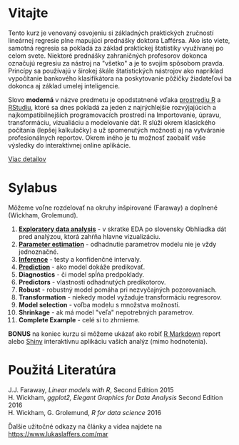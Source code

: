 # Vitajte

Tento kurz je venovaný osvojeniu si základných praktických zručností lineárnej regresie plne mapujúci prednášky doktora Lafférsa. Ako isto viete, samotná regresia sa pokladá za základ praktickej štatistiky využívanej po celom svete. Niektoré prednášky zahraničných profesorov dokonca označujú regresiu za nástroj na "všetko" a je to svojím spôsobom pravda. Princípy sa používajú v širokej škále štatistických nástrojov ako napríklad vypočítanie bankového klasifikátora na poskytovanie pôžičky žiadateľovi ba dokonca aj základ umelej inteligencie. 

Slovo **moderná** v názve predmetu je opodstatnené vďaka [prostrediu R](https://www.r-project.org/) a [RStudiu](https://www.rstudio.com/), ktoré sa dnes pokladá za jeden z najrýchlejšie rozvýjajúcich a najkompatibilnejších programovacích prostredí na Importovanie, úpravu, transformáciu, vizualiáciu a modelovanie dát. R slúži okrem klasického počítania (lepšej kalkulačky) a už spomenutých možnosti aj na vytváranie profesionálnych reportov. Okrem iného je tu možnosť zaobaliť vaše výsledky do interaktívnej online aplikácie.

[Viac detailov](https://samuelhudec.github.io/WarmUP)

# Sylabus

Môžeme voľne rozdelovať na okruhy inšpirované (Faraway) a doplnené (Wickham, Grolemund).  

1. [**Exploratory data analysis**](https://samuelhudec.github.io/Ex01_Visualization) - v skratke EDA po slovensky Obhliadka dát pred analýzou, ktorá zahŕňa hlavne vizualizáciu.    
2. [**Parameter estimation**](https://samuelhudec.github.io/Ex02_Estimation) - odhadnutie parametrov modelu nie je vždy jednoznačné. 
3. [**Inference**](https://samuelhudec.github.io/Ex03_Inference) - testy a konfidenčné intervaly.   
4. [**Prediction**](https://samuelhudec.github.io/Ex04_Prediction) - ako model dokáže predikovať.    
5. **Diagnostics** - či model spĺňa predpoklady.    
6. **Predictors** - vlastnosti odhadnutých predikotorov.    
7. **Robust** - robustný model pomáha pri nezvyčajných pozorovaniach.    
8. **Transformation** - niekedy model vyžaduje transformáciu regresorov.    
9. **Model selection** - voľba modelu s množstva možností.    
10. **Shrinkage** - ak má model "veľa" nepotrebných parametrov.    
11. **Complete Example** - celé si to zhrnieme.    
    
    
**BONUS** na koniec kurzu si môžeme ukázať ako robiť [R Markdown](http://rmarkdown.rstudio.com) report alebo [Shiny](https://shiny.rstudio.com/) interaktívnu aplikáciu vaších analýz (mimo hodnotenia).


# Použitá Literatúra

J.J. Faraway, *Linear models with R*, Second Edition 2015    
H. Wickham, *ggplot2, Elegant Graphics for Data Analysis* Second Edition 2016    
H. Wickham, G. Grolemund, *R for data science* 2016    

Ďalšie užitočné odkazy na články a videa najdete na <https://www.lukaslaffers.com/mar>


